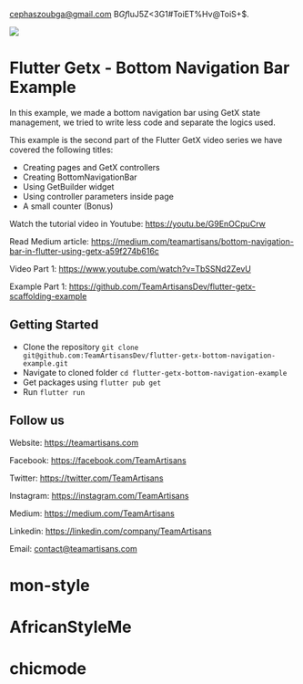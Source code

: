 
cephaszoubga@gmail.com
B$Gf$luJ5Z<3G1#ToiET%Hv@ToiS+$.

![](https://i.postimg.cc/d1bp9zpL/part-2.png)

# Flutter Getx - Bottom Navigation Bar Example

In this example, we made a bottom navigation bar using GetX state management, we tried to write less code and separate the logics used.

This example is the second part of the Flutter GetX video series we have covered the following titles:

- Creating pages and GetX controllers
- Creating BottomNavigationBar
- Using GetBuilder widget
- Using controller parameters inside page
- A small counter (Bonus)

Watch the tutorial video in Youtube: https://youtu.be/G9EnOCpuCrw

Read Medium article: https://medium.com/teamartisans/bottom-navigation-bar-in-flutter-using-getx-a59f274b616c


Video Part 1: https://www.youtube.com/watch?v=TbSSNd2ZevU

Example Part 1: https://github.com/TeamArtisansDev/flutter-getx-scaffolding-example


## Getting Started

- Clone the repository `git clone git@github.com:TeamArtisansDev/flutter-getx-bottom-navigation-example.git`
- Navigate to cloned folder `cd flutter-getx-bottom-navigation-example`
- Get packages using `flutter pub get`
- Run `flutter run`

## Follow us

Website: https://teamartisans.com

Facebook: https://facebook.com/TeamArtisans

Twitter: https://twitter.com/TeamArtisans

Instagram: https://instagram.com/TeamArtisans

Medium: https://medium.com/TeamArtisans

Linkedin: https://linkedin.com/company/TeamArtisans

Email: contact@teamartisans.com
# mon-style
# AfricanStyleMe
# chicmode
